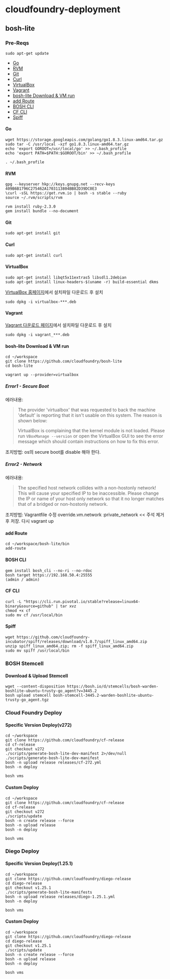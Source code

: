 # cloudfoundry-deployment

## bosh-lite

### Pre-Reqs
```
sudo apt-get update
```
- [Go](#go)  
- [RVM](#rvm)  
- [Git](#git)  
- [Curl](#curl)  
- [VirtualBox](#virtualbox)  
- [Vagrant](#vagrant)  
- [bosh-lite Download & VM run](#bosh-lite-download--vm-run)  
- [add Route](#add-route)  
- [BOSH CLI](#bosh-cli)  
- [CF CLI](#cf-cli)  
- [Spiff](#spiff)  

#### Go
```
wget https://storage.googleapis.com/golang/go1.8.3.linux-amd64.tar.gz
sudo tar -C /usr/local -xzf go1.8.3.linux-amd64.tar.gz
echo 'export GOROOT=/usr/local/go' >> ~/.bash_profile
echo 'export PATH=$PATH:$GOROOT/bin' >> ~/.bash_profile

. ~/.bash_profile
```

#### RVM
```
gpg --keyserver hkp://keys.gnupg.net --recv-keys 409B6B1796C275462A1703113804BB82D39DC0E3
\curl -sSL https://get.rvm.io | bash -s stable --ruby
source ~/.rvm/scripts/rvm

rvm install ruby-2.3.0
gem install bundle --no-document
```

#### Git
```
sudo apt-get install git
```

#### Curl
```
sudo apt-get install curl
```

#### VirtualBox
```
sudo apt-get install libqt5x11extras5 libsdl1.2debian
sudo apt-get install linux-headers-$(uname -r) build-essential dkms
```
[VirtualBox 홈페이지](https://www.virtualbox.org)에서 설치파일 다운로드 후 설치
```
sudo dpkg -i virtualbox-***.deb
```

#### Vagrant
[Vagrant 다운로드 페이지](https://www.vagrantup.com/downloads.html)에서 설치파일 다운로드 후 설치
```
sudo dpkg -i vagrant_***.deb
```

#### bosh-lite Download & VM run
```
cd ~/workspace
git clone https://github.com/cloudfoundry/bosh-lite
cd bosh-lite

vagrant up --provider=virtualbox
```
##### Error1 - Secure Boot
에러내용:
>The provider 'virtualbox' that was requested to back the machine
>'default' is reporting that it isn't usable on this system. The
>reason is shown below:
>
>VirtualBox is complaining that the kernel module is not loaded. Please
>run `VBoxManage --version` or open the VirtualBox GUI to see the error
>message which should contain instructions on how to fix this error.

조치방법: os의 secure boot를 disable 해야 한다.

##### Error2 - Network
에러내용:
>The specified host network collides with a non-hostonly network!
>This will cause your specified IP to be inaccessible. Please change
>the IP or name of your host only network so that it no longer matches that of
>a bridged or non-hostonly network.

조치방법: Vagrantfile 수정
override.vm.network :private_network  << 주석 제거 후 저장. 다시 vagrant up

#### add Route
```
cd ~/workspace/bosh-lite/bin
add-route
```

#### BOSH CLI
```
gem install bosh_cli --no-ri --no-rdoc
bosh target https://192.168.50.4:25555
(admin / admin)
```

#### CF CLI
```
curl -L "https://cli.run.pivotal.io/stable?release=linux64-binary&source=github" | tar xvz
chmod +x cf
sudo mv cf /usr/local/bin
```

#### Spiff
```
wget https://github.com/cloudfoundry-incubator/spiff/releases/download/v1.0.7/spiff_linux_amd64.zip
unzip spiff_linux_amd64.zip; rm -f spiff_linux_amd64.zip
sudo mv spiff /usr/local/bin
```

### BOSH Stemcell
#### Download & Upload Stemcell
```
wget --content-disposition https://bosh.io/d/stemcells/bosh-warden-boshlite-ubuntu-trusty-go_agent?v=3445.2
bosh upload stemcell bosh-stemcell-3445.2-warden-boshlite-ubuntu-trusty-go_agent.tgz
```

### Cloud Foundry Deploy
#### Specific Version Deploy(v272)
```
cd ~/workspace
git clone https://github.com/cloudfoundry/cf-release
cd cf-release
git checkout v272
./scripts/generate-bosh-lite-dev-manifest 2>/dev/null
./scripts/generate-bosh-lite-dev-manifest
bosh -n upload release releases/cf-272.yml
bosh -n deploy

bosh vms
```
#### Custom Deploy
```
cd ~/workspace
git clone https://github.com/cloudfoundry/cf-release
cd cf-release
git checkout v272
./scripts/update
bosh -n create release --force
bosh -n upload release
bosh -n deploy

bosh vms
```

### Diego Deploy
#### Specific Version Deploy(1.25.1)
```
cd ~/workspace
git clone https://github.com/cloudfoundry/diego-release
cd diego-release
git checkout v1.25.1
./scripts/generate-bosh-lite-manifests
bosh -n upload release releases/diego-1.25.1.yml
bosh -n deploy

bosh vms
```
#### Custom Deploy
```
cd ~/workspace
git clone https://github.com/cloudfoundry/diego-release
cd diego-release
git checkout v1.25.1
./scripts/update
bosh -n create release --force
bosh -n upload release
bosh -n deploy

bosh vms
```
